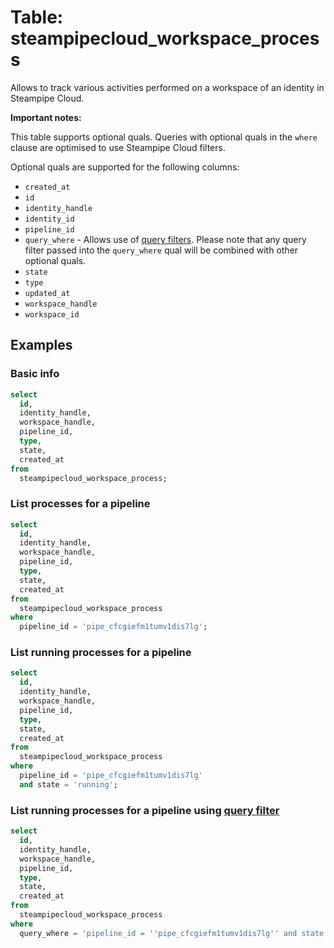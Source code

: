 # Table: steampipecloud_workspace_process

Allows to track various activities performed on a workspace of an identity in Steampipe Cloud.

**Important notes:**

This table supports optional quals. Queries with optional quals in the `where` clause are optimised to use Steampipe Cloud filters.

Optional quals are supported for the following columns:

- `created_at`
- `id`
- `identity_handle`
- `identity_id`
- `pipeline_id`
- `query_where` - Allows use of [query filters](https://steampipe.io/docs/cloud/reference/query-filter). Please note that any query filter passed into the `query_where` qual will be combined with other optional quals.
- `state`
- `type`
- `updated_at`
- `workspace_handle`
- `workspace_id`

## Examples

### Basic info

```sql
select
  id,
  identity_handle,
  workspace_handle,
  pipeline_id,
  type,
  state,
  created_at
from
  steampipecloud_workspace_process;
```

### List processes for a pipeline

```sql
select
  id,
  identity_handle,
  workspace_handle,
  pipeline_id,
  type,
  state,
  created_at
from
  steampipecloud_workspace_process
where
  pipeline_id = 'pipe_cfcgiefm1tumv1dis7lg';
```

### List running processes for a pipeline

```sql
select
  id,
  identity_handle,
  workspace_handle,
  pipeline_id,
  type,
  state,
  created_at
from
  steampipecloud_workspace_process
where
  pipeline_id = 'pipe_cfcgiefm1tumv1dis7lg'
  and state = 'running';
```

### List running processes for a pipeline using [query filter](https://steampipe.io/docs/cloud/reference/query-filter)

```sql
select
  id,
  identity_handle,
  workspace_handle,
  pipeline_id,
  type,
  state,
  created_at
from
  steampipecloud_workspace_process
where
  query_where = 'pipeline_id = ''pipe_cfcgiefm1tumv1dis7lg'' and state = ''running''';
```

